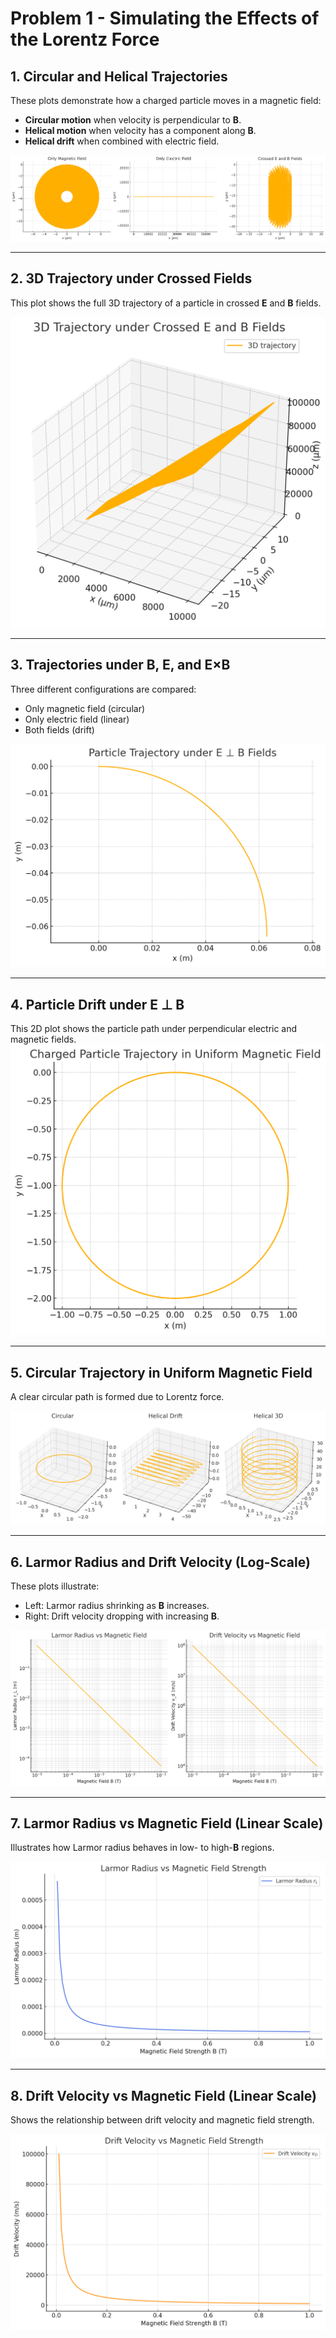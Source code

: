 # Problem 1 - Simulating the Effects of the Lorentz Force

## 1. Circular and Helical Trajectories
These plots demonstrate how a charged particle moves in a magnetic field:
- **Circular motion** when velocity is perpendicular to **B**.
- **Helical motion** when velocity has a component along **B**.
- **Helical drift** when combined with electric field.

![Plot4.1.1](../../_pics/plot4.1.1.png)

---

## 2. 3D Trajectory under Crossed Fields
This plot shows the full 3D trajectory of a particle in crossed **E** and **B** fields.

![Plot4.1.2](../../_pics/plot4.1.2.png)

---

## 3. Trajectories under B, E, and E×B
Three different configurations are compared:
- Only magnetic field (circular)
- Only electric field (linear)
- Both fields (drift)

![Plot4.1.3](../../_pics/plot4.1.3.png)

---

## 4. Particle Drift under E ⊥ B
This 2D plot shows the particle path under perpendicular electric and magnetic fields.
![Plot4.1.4](../../_pics/plot4.1.4.png)

---

## 5. Circular Trajectory in Uniform Magnetic Field
A clear circular path is formed due to Lorentz force.

![Plot4.1.5](../../_pics/plot4.1.5.png)

---

## 6. Larmor Radius and Drift Velocity (Log-Scale)
These plots illustrate:
- Left: Larmor radius shrinking as **B** increases.
- Right: Drift velocity dropping with increasing **B**.

![Plot4.1.6](../../_pics/plot4.1.6.png)

---

## 7. Larmor Radius vs Magnetic Field (Linear Scale)
Illustrates how Larmor radius behaves in low- to high-**B** regions.

![Plot4.1.7](../../_pics/plot4.1.7.png)

---

## 8. Drift Velocity vs Magnetic Field (Linear Scale)
Shows the relationship between drift velocity and magnetic field strength.

![Plot4.1.8](../../_pics/plot4.1.8.png)
